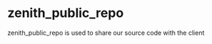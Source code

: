 zenith_public_repo
==================

zenith_public_repo is used to share our source code with the client
